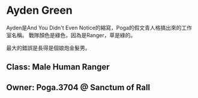# Ayden Green

Ayden是And You Didn't Even Notice的縮寫，Poga的假文青人格搞出來的工作室名稱。
戰隊顏色是綠色，因為是Ranger，草是綠的。

最大的錯誤是長得是個娘炮金髮男。

## Class: Male Human Ranger

## Owner: Poga.3704 @ Sanctum of Rall

